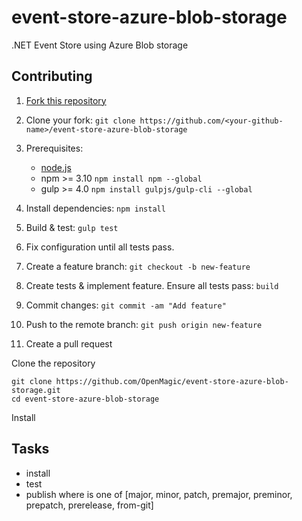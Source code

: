 # event-store-azure-blob-storage

.NET Event Store using Azure Blob storage

## Contributing

1. [Fork this repository](https://github.com/OpenMagic/event-store-azure-blob-storage)
1. Clone your fork: `git clone https://github.com/<your-github-name>/event-store-azure-blob-storage`
1. Prerequisites:
    - [node.js](https://nodejs.org/en/)
    - npm >= 3.10 `npm install npm --global`
    - gulp >= 4.0 `npm install gulpjs/gulp-cli --global`
1. Install dependencies: `npm install`
1. Build & test: `gulp test`

1. Fix configuration until all tests pass.
1. Create a feature branch: `git checkout -b new-feature`
1. Create tests & implement feature. Ensure all tests pass: `build`
1. Commit changes: `git commit -am "Add feature"`
1. Push to the remote branch: `git push origin new-feature`
1. Create a pull request

Clone the repository

```
git clone https://github.com/OpenMagic/event-store-azure-blob-storage.git
cd event-store-azure-blob-storage
```

Install 
## Tasks

- install
- test
- publish <newversion> where <newversion> is one of [major, minor, patch, premajor, preminor, prepatch, prerelease, from-git]

